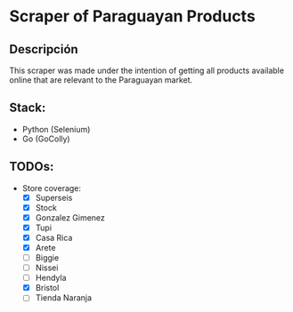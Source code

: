 # Scraper of Paraguayan Products

## Descripción
This scraper was made under the intention of getting all products available online that are relevant to the Paraguayan market.

## Stack:
- Python (Selenium)
- Go (GoColly)

## TODOs:
- Store coverage:
    - [x] Superseis
    - [x] Stock
    - [x] Gonzalez Gimenez
    - [x] Tupi
    - [x] Casa Rica
    - [x] Arete
    - [ ] Biggie
    - [ ] Nissei
    - [ ] Hendyla
    - [x] Bristol
    - [ ] Tienda Naranja